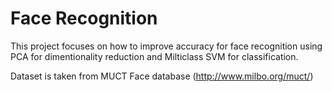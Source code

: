 # Face Recognition

This project focuses on how to improve accuracy for face recognition using PCA for dimentionality reduction and Milticlass SVM for classification.
 
Dataset is taken from MUCT Face database (http://www.milbo.org/muct/)

